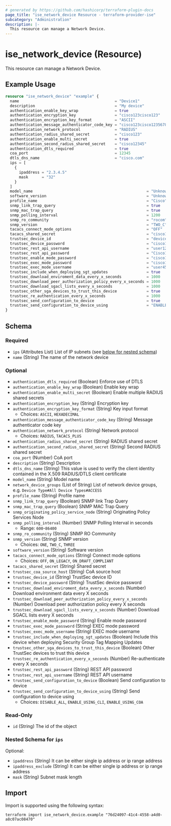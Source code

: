 ```yaml
---
# generated by https://github.com/hashicorp/terraform-plugin-docs
page_title: "ise_network_device Resource - terraform-provider-ise"
subcategory: "Administration"
description: |-
  This resource can manage a Network Device.
---
```


# ise_network_device (Resource)

This resource can manage a Network Device.

## Example Usage

```terraform
resource "ise_network_device" "example" {
  name                                          = "Device1"
  description                                   = "My device"
  authentication_enable_key_wrap                = true
  authentication_encryption_key                 = "cisco123cisco123"
  authentication_encryption_key_format          = "ASCII"
  authentication_message_authenticator_code_key = "cisco123cisco1235678"
  authentication_network_protocol               = "RADIUS"
  authentication_radius_shared_secret           = "cisco123"
  authentication_enable_multi_secret            = true
  authentication_second_radius_shared_secret    = "cisco12345"
  authentication_dtls_required                  = true
  coa_port                                      = 12345
  dtls_dns_name                                 = "cisco.com"
  ips = [
    {
      ipaddress = "2.3.4.5"
      mask      = "32"
    }
  ]
  model_name                                                  = "Unknown"
  software_version                                            = "Unknown"
  profile_name                                                = "Cisco"
  snmp_link_trap_query                                        = true
  snmp_mac_trap_query                                         = true
  snmp_polling_interval                                       = 1200
  snmp_ro_community                                           = "rocom"
  snmp_version                                                = "TWO_C"
  tacacs_connect_mode_options                                 = "OFF"
  tacacs_shared_secret                                        = "cisco123"
  trustsec_device_id                                          = "device123"
  trustsec_device_password                                    = "cisco123"
  trustsec_rest_api_username                                  = "user123"
  trustsec_rest_api_password                                  = "Cisco123"
  trustsec_enable_mode_password                               = "cisco123"
  trustsec_exec_mode_password                                 = "cisco123"
  trustsec_exec_mode_username                                 = "user456"
  trustsec_include_when_deploying_sgt_updates                 = true
  trustsec_download_enviroment_data_every_x_seconds           = 1000
  trustsec_download_peer_authorization_policy_every_x_seconds = 1000
  trustsec_download_sgacl_lists_every_x_seconds               = 1000
  trustsec_other_sga_devices_to_trust_this_device             = true
  trustsec_re_authentication_every_x_seconds                  = 1000
  trustsec_send_configuration_to_device                       = true
  trustsec_send_configuration_to_device_using                 = "ENABLE_USING_COA"
}
```

<!-- schema generated by tfplugindocs -->
## Schema

### Required

- `ips` (Attributes List) List of IP subnets (see [below for nested schema](#nestedatt--ips))
- `name` (String) The name of the network device

### Optional

- `authentication_dtls_required` (Boolean) Enforce use of DTLS
- `authentication_enable_key_wrap` (Boolean) Enable key wrap
- `authentication_enable_multi_secret` (Boolean) Enable multiple RADIUS shared secrets
- `authentication_encryption_key` (String) Encryption key
- `authentication_encryption_key_format` (String) Key input format
  - Choices: `ASCII`, `HEXADECIMAL`
- `authentication_message_authenticator_code_key` (String) Message authenticator code key
- `authentication_network_protocol` (String) Network protocol
  - Choices: `RADIUS`, `TACACS_PLUS`
- `authentication_radius_shared_secret` (String) RADIUS shared secret
- `authentication_second_radius_shared_secret` (String) Second RADIUS shared secret
- `coa_port` (Number) CoA port
- `description` (String) Description
- `dtls_dns_name` (String) This value is used to verify the client identity contained in the X.509 RADIUS/DTLS client certificate
- `model_name` (String) Model name
- `network_device_groups` (List of String) List of network device groups, e.g. `Device Type#All Device Types#ACCESS`
- `profile_name` (String) Profile name
- `snmp_link_trap_query` (Boolean) SNMP link Trap Query
- `snmp_mac_trap_query` (Boolean) SNMP MAC Trap Query
- `snmp_originating_policy_service_node` (String) Originating Policy Services Node
- `snmp_polling_interval` (Number) SNMP Polling Interval in seconds
  - Range: `600`-`86400`
- `snmp_ro_community` (String) SNMP RO Community
- `snmp_version` (String) SNMP version
  - Choices: `ONE`, `TWO_C`, `THREE`
- `software_version` (String) Software version
- `tacacs_connect_mode_options` (String) Connect mode options
  - Choices: `OFF`, `ON_LEGACY`, `ON_DRAFT_COMPLIANT`
- `tacacs_shared_secret` (String) Shared secret
- `trustsec_coa_source_host` (String) CoA source host
- `trustsec_device_id` (String) TrustSec device ID
- `trustsec_device_password` (String) TrustSec device password
- `trustsec_download_enviroment_data_every_x_seconds` (Number) Download environment data every X seconds
- `trustsec_download_peer_authorization_policy_every_x_seconds` (Number) Download peer authorization policy every X seconds
- `trustsec_download_sgacl_lists_every_x_seconds` (Number) Download SGACL lists every X seconds
- `trustsec_enable_mode_password` (String) Enable mode password
- `trustsec_exec_mode_password` (String) EXEC mode password
- `trustsec_exec_mode_username` (String) EXEC mode username
- `trustsec_include_when_deploying_sgt_updates` (Boolean) Include this device when deploying Security Group Tag Mapping Updates
- `trustsec_other_sga_devices_to_trust_this_device` (Boolean) Other TrustSec devices to trust this device
- `trustsec_re_authentication_every_x_seconds` (Number) Re-authenticate every X seconds
- `trustsec_rest_api_password` (String) REST API password
- `trustsec_rest_api_username` (String) REST API username
- `trustsec_send_configuration_to_device` (Boolean) Send configuration to device
- `trustsec_send_configuration_to_device_using` (String) Send configuration to device using
  - Choices: `DISABLE_ALL`, `ENABLE_USING_CLI`, `ENABLE_USING_COA`

### Read-Only

- `id` (String) The id of the object

<a id="nestedatt--ips"></a>
### Nested Schema for `ips`

Optional:

- `ipaddress` (String) It can be either single ip address or ip range address
- `ipaddress_exclude` (String) It can be either single ip address or ip range address
- `mask` (String) Subnet mask length

## Import

Import is supported using the following syntax:

```shell
terraform import ise_network_device.example "76d24097-41c4-4558-a4d0-a8c07ac08470"
```

